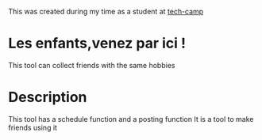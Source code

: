 This was created during my time as a student at [tech-camp](https://tech-camp.in/) 

# Les enfants,venez par ici !
This tool can collect friends with the same hobbies


# Description
This tool has a schedule function and a posting function
It is a tool to make friends using it




